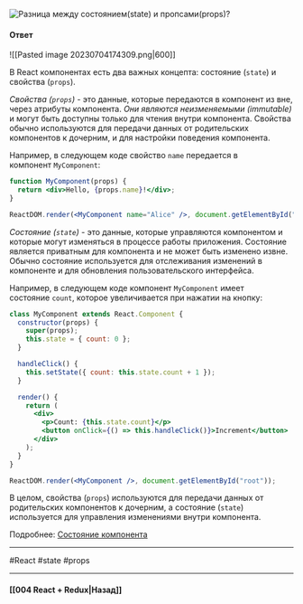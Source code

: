 ![Разница между состоянием(`state`) и пропсами(`props`)?](https://youtu.be/RpcB5jnJvcI?t=621)

#### Ответ

![[Pasted image 20230704174309.png|600]]

В React компонентах есть два важных концепта: состояние (`state`) и свойства (`props`).

*Свойства (`props`)* - это данные, которые передаются в компонент из вне, через атрибуты компонента. *Они являются неизменяемыми (immutable)* и могут быть доступны только для чтения внутри компонента. Свойства обычно используются для передачи данных от родительских компонентов к дочерним, и для настройки поведения компонента.

Например, в следующем коде свойство `name` передается в компонент `MyComponent`:

```jsx
function MyComponent(props) {
  return <div>Hello, {props.name}!</div>;
}

ReactDOM.render(<MyComponent name="Alice" />, document.getElementById("root"));
```

*Состояние (`state`)* - это данные, которые управляются компонентом и которые могут изменяться в процессе работы приложения. Состояние является приватным для компонента и не может быть изменено извне. Обычно состояние используется для отслеживания изменений в компоненте и для обновления пользовательского интерфейса.

Например, в следующем коде компонент `MyComponent` имеет состояние `count`, которое увеличивается при нажатии на кнопку:

```jsx
class MyComponent extends React.Component {
  constructor(props) {
    super(props);
    this.state = { count: 0 };
  }

  handleClick() {
    this.setState({ count: this.state.count + 1 });
  }

  render() {
    return (
      <div>
        <p>Count: {this.state.count}</p>
        <button onClick={() => this.handleClick()}>Increment</button>
      </div>
    );
  }
}

ReactDOM.render(<MyComponent />, document.getElementById("root"));
```

В целом, свойства (`props`) используются для передачи данных от родительских компонентов к дочерним, а состояние (`state`) используется для управления изменениями внутри компонента.

Подробнее: [Состояние компонента](https://ru.legacy.reactjs.org/docs/faq-state.html)

____
#React #state #props 

____

#### [[004 React + Redux|Назад]]